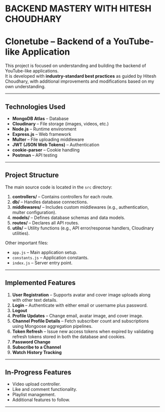 <h1>BACKEND MASTERY WITH HITESH CHOUDHARY</h1>

# Clonetube – Backend of a YouTube-like Application

This project is focused on understanding and building the backend of YouTube-like applications.  
It is developed with **industry-standard best practices** as guided by Hitesh Choudhary, with additional improvements and modifications based on my own understanding.

---

## **Technologies Used**
- **MongoDB Atlas** – Database
- **Cloudinary** – File storage (images, videos, etc.)
- **Node.js** – Runtime environment
- **Express.js** – Web framework
- **Multer** – File uploading middleware
- **JWT (JSON Web Tokens)** – Authentication
- **cookie-parser** – Cookie handling
- **Postman** – API testing

---

## **Project Structure**
The main source code is located in the `src` directory:

1. **controllers/** – Contains controllers for each route.
2. **db/** – Handles database connections.
3. **middlewares/** – Includes custom middlewares (e.g., authentication, multer configuration).
4. **models/** – Defines database schemas and data models.
5. **routes/** – Declares all API routes.
6. **utils/** – Utility functions (e.g., API error/response handlers, Cloudinary utilities).

Other important files:
- `app.js` – Main application setup.
- `constants.js` – Application constants.
- `index.js` – Server entry point.

---

## **Implemented Features**
1. **User Registration** – Supports avatar and cover image uploads along with other text details.
2. **Login** – Authenticate with either email or username plus password.
3. **Logout**
4. **Profile Updates** – Change email, avatar image, and cover image.
5. **Channel Profile Details** – Fetch subscriber count and subscriptions using Mongoose aggregation pipelines.
6. **Token Refresh** – Issue new access tokens when expired by validating refresh tokens stored in both the database and cookies.
7. **Password Change**
8. **Subscribe to a Channel**
9. **Watch History Tracking**

---

## **In-Progress Features**
- Video upload controller.
- Like and comment functionality.
- Playlist management.
- Additional features to follow.

---
